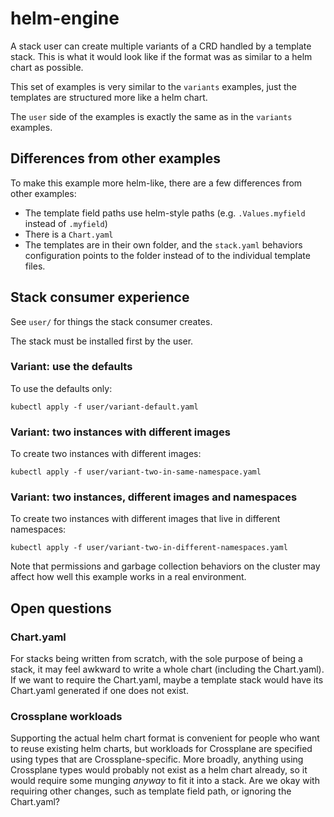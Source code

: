 # helm-engine

A stack user can create multiple variants of a CRD handled by a template
stack. This is what it would look like if the format was as similar to a
helm chart as possible.

This set of examples is very similar to the `variants` examples, just
the templates are structured more like a helm chart.

The `user` side of the examples is exactly the same as in the `variants`
examples.

## Differences from other examples

To make this example more helm-like, there are a few differences from
other examples:

* The template field paths use helm-style paths (e.g. `.Values.myfield`
  instead of `.myfield`)
* There is a `Chart.yaml`
* The templates are in their own folder, and the `stack.yaml` behaviors
  configuration points to the folder instead of to the individual
  template files.

## Stack consumer experience

See `user/` for things the stack consumer creates.

The stack must be installed first by the user.

### Variant: use the defaults

To use the defaults only:

```
kubectl apply -f user/variant-default.yaml
```

### Variant: two instances with different images

To create two instances with different images:

```
kubectl apply -f user/variant-two-in-same-namespace.yaml
```

### Variant: two instances, different images and namespaces

To create two instances with different images that live in different
namespaces:

```
kubectl apply -f user/variant-two-in-different-namespaces.yaml
```

Note that permissions and garbage collection behaviors on the cluster
may affect how well this example works in a real environment.

## Open questions

### Chart.yaml

For stacks being written from scratch, with the sole purpose of being a
stack, it may feel awkward to write a whole chart (including the
Chart.yaml). If we want to require the Chart.yaml, maybe a template
stack would have its Chart.yaml generated if one does not exist.

### Crossplane workloads

Supporting the actual helm chart format is convenient for people who
want to reuse existing helm charts, but workloads for Crossplane are
specified using types that are Crossplane-specific. More broadly,
anything using Crossplane types would probably not exist as a helm chart
already, so it would require some munging *anyway* to fit it into a
stack. Are we okay with requiring other changes, such as template field
path, or ignoring the Chart.yaml?
